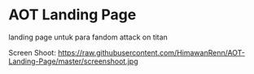 # AOT Landing Page
 landing page untuk para fandom attack on titan

Screen Shoot:
https://raw.githubusercontent.com/HimawanRenn/AOT-Landing-Page/master/screenshoot.jpg
